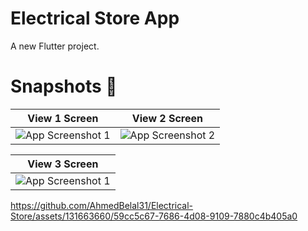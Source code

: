 # Electrical Store App

A new Flutter project.


# Snapshots 📱


| View 1 Screen | View 2 Screen |
|---------|---------|
| ![App Screenshot 1](https://github.com/AhmedBelal31/Electrical-Store/assets/131663660/9289d7cb-deab-413e-a1b5-97823f3b6607)  | ![App Screenshot 2](https://github.com/AhmedBelal31/Electrical-Store/assets/131663660/493f4f8f-0bbf-4165-b22c-682abcba805d) |



| View 3 Screen | 
|---------|
| ![App Screenshot 1](https://github.com/AhmedBelal31/Electrical-Store/assets/131663660/3e7dfcac-ac87-4e75-ae9f-2573f76eef2f) 




https://github.com/AhmedBelal31/Electrical-Store/assets/131663660/59cc5c67-7686-4d08-9109-7880c4b405a0



